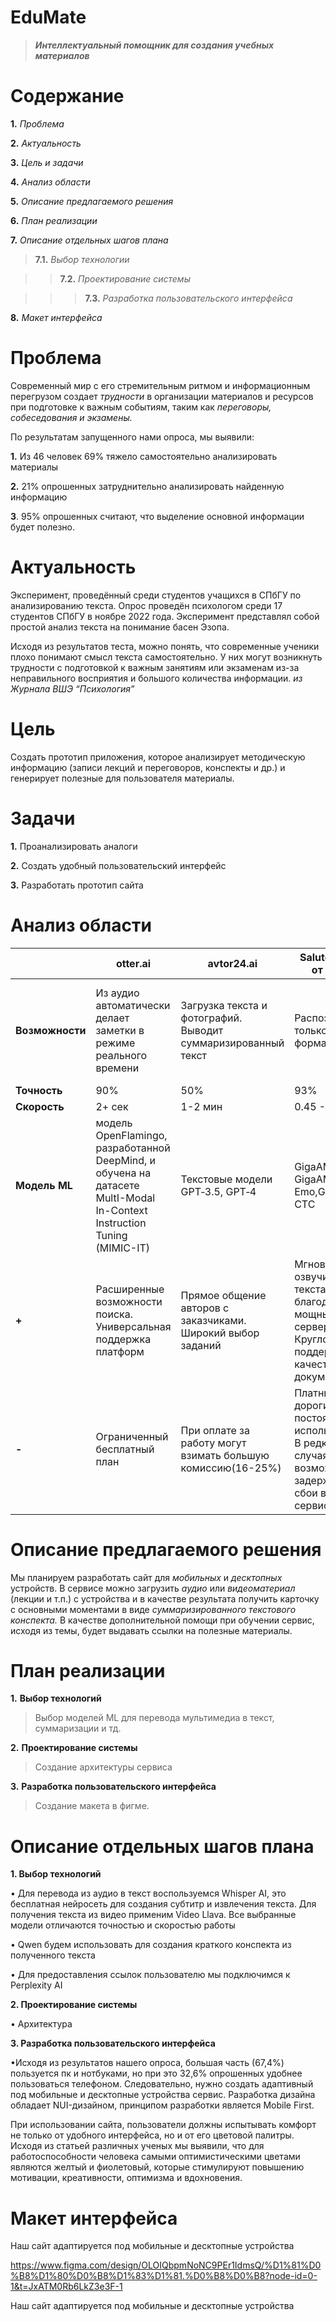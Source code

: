 
# EduMate

>***Интеллектуальный помощник для создания учебных материалов***

# **Содержание**

**1.** *Проблема*

**2.** *Актуальность*

**3.** *Цель и задачи*

**4.** *Анализ области*

**5.** *Описание предлагаемого решения*

**6.** *План реализации*

**7.** *Описание отдельных шагов плана*

>**7.1.** *Выбор технологии*

>>**7.2.** *Проектирование системы*

>>>**7.3.** *Разработка пользовательского интерфейса*

**8.** *Макет интерфейса*


# **Проблема**

Современный мир с его стремительным ритмом и информационным перегрузом создает *трудности* в организации материалов и ресурсов при подготовке к важным событиям, таким как *переговоры, собеседования и экзамены.*

По результатам запущенного нами опроса, мы выявили:

**1.** Из 46 человек 69% тяжело самостоятельно анализировать материалы 

**2.** 21% опрошенных затруднительно анализировать найденную информацию 

**3**. 95% опрошенных считают, что выделение основной информации будет полезно.


# **Актуальность**

Эксперимент, проведённый среди студентов учащихся в СПбГУ по анализированию текста. Опрос проведён психологом среди 17 студентов СПбГУ в ноябре 2022 года. Эксперимент представлял собой простой анализ текста на понимание басен Эзопа.

Исходя из результатов теста, можно понять, что современные ученики плохо понимают смысл текста самостоятельно. У них могут возникнуть трудности с подготовкой к важным занятиям или экзаменам из-за неправильного восприятия и большого количества информации.
 *из Журнала ВШЭ “Психология”*


# **Цель**

Создать прототип приложения, которое анализирует методическую информацию (записи лекций и переговоров, конспекты и др.) и генерирует полезные для пользователя материалы.

# **Задачи**

**1.** Проанализировать аналоги 

**2.** Создать удобный пользовательский интерфейс 

**3.** Разработать прототип сайта

# **Анализ области**

|                |otter.ai    |avtor24.ai              |SaluteSpeech от сбера        |quillionz                     |
|----------------|----------|---------------|--------------|----------|
|**Возможности**| Из аудио автоматически делает заметки в режиме реального времени          | Загрузка текста и фотографий. Выводит суммаризированный текст           |Распознает только мп3-формат |Автоматически генерирует вопросы для понимания текста, используя ИИ и машинное обучение
|**Точность**          |90%           |50%          |93% |97% |
|**Скорость**          |2+ сек|1-2 мин|0.45 - 13.8 сек |5-6 сек |
|**Модель ML**|модель OpenFlamingo, разработанной DeepMind, и обучена на датасете MultI-Modal In-Context Instruction Tuning (MIMIC-IT)|Текстовые модели GPT‑3.5, GPT‑4|GigaAM, GigaAM - Emo,GigaAM - CTC |GPT‑3.5 |
|**+**| Расширенные возможности поиска. Универсальная поддержка платформ|Прямое общение авторов с заказчиками. Широкий выбор заданий|Мгновенное озвучивание текста благодаря мощным серверам.  Круглосуточная поддержка и качественная документация|Настраиваемые шаблоны вопросов(для точности содержания) |
|**-**| Ограниченный бесплатный план| При оплате за работу могут взимать большую комиссию(16-25%)|Платные услуги дорогие для постоянного использования. В редких случаях возможны задержки или сбои в работе сервиса | Ограничение кол-ва символов  |


# **Описание предлагаемого решения**

Мы планируем разработать сайт для *мобильных* и *десктопных* устройств. В сервисе можно загрузить *аудио* или *видеоматериал* (лекции и т.п.) с устройства и в качестве результата получить карточку с основными моментами в виде *суммаризированного текстового конспекта.*
В качестве дополнительной помощи при обучении сервис, исходя из темы, будет выдавать ссылки на полезные материалы.


# **План реализации**

**1.** **Выбор технологий**

>Выбор моделей ML для перевода мультимедиа в текст, суммаризации и тд.

**2.** **Проектирование системы**

>Создание архитектуры сервиса

**3.** **Разработка пользовательского интерфейса**

>Создание макета в фигме.

# **Описание отдельных шагов плана**

 **1. Выбор технологий**

• Для перевода из аудио в текст воспользуемся Whisper AI, это бесплатная нейросеть для создания субтитр и извлечения текста. Для получения текста из видео применим Video Llava. Все выбранные модели отличаются точностью и скоростью работы

•  Qwen будем использовать для создания краткого конспекта из полученного текста

• Для предоставления ссылок пользователю мы подключимся к Perplexity AI

 **2. Проектирование системы**

• Архитектура


 **3. Разработка пользовательского интерфейса**

•Исходя из результатов нашего опроса, большая часть (67,4%) пользуется пк и нотбуками, но при это 32,6% опрошенных удобнее пользоваться телефоном. Следовательно, нужно создать адаптивный под мобильные и десктопные устройства сервис. Разработка дизайна обладает NUI-дизайном, принципом разработки является Mobile First.


При использовании сайта, пользователи должны испытывать комфорт не только от удобного интерфейса, но и от его цветовой палитры. Исходя из статьей различных ученых мы выявили, что для работоспособности человека самыми оптимистическими цветами являются желтый и фиолетовый, которые стимулируют повышению мотивации, креативности, оптимизма и вдохновения.

# **Макет интерфейса**

Наш сайт адаптируется под мобильные и десктопные устройства

https://www.figma.com/design/OLOIQbpmNoNC9PEr1IdmsQ/%D1%81%D0%B8%D1%80%D0%B8%D1%83%D1%81.%D0%B8%D0%B8?node-id=0-1&t=JxATM0Rb6LkZ3e3F-1

Наш сайт адаптируется под мобильные и десктопные устройства
